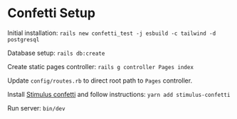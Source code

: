 # Confetti Setup

Initial installation:
`rails new confetti_test -j esbuild -c tailwind -d postgresql`

Database setup:
`rails db:create`

Create static pages controller:
`rails g controller Pages index`

Update `config/routes.rb` to direct root path to `Pages` controller.

Install [Stimulus confetti](https://github.com/avo-hq/stimulus-confetti) and follow instructions:
`yarn add stimulus-confetti`

Run server:
`bin/dev`
